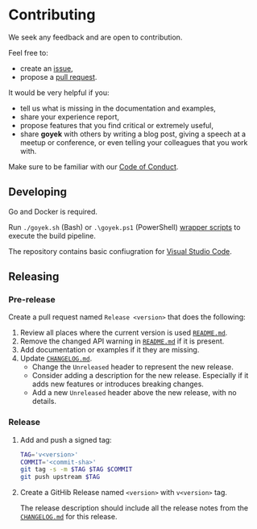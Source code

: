 # Contributing

We seek any feedback and are open to contribution.

Feel free to:

- create an [issue](https://github.com/goyek/goyek/issues),
- propose a [pull request](https://github.com/goyek/goyek/pulls).

It would be very helpful if you:

- tell us what is missing in the documentation and examples,
- share your experience report,
- propose features that you find critical or extremely useful,
- share **goyek** with others by writing a blog post,
  giving a speech at a meetup or conference,
  or even telling your colleagues that you work with.

Make sure to be familiar with our [Code of Conduct](CODE_OF_CONDUCT.md).

## Developing

Go and Docker is required.

Run `./goyek.sh` (Bash) or `.\goyek.ps1` (PowerShell)
[wrapper scripts](README.md#wrapper-scripts) to execute the build pipeline.

The repository contains basic confiugration for
[Visual Studio Code](https://code.visualstudio.com/).

## Releasing

### Pre-release

Create a pull request named `Release <version>` that does the following:

1. Review all places where the current version is used [`README.md`](README.md).
1. Remove the changed API warning in [`README.md`](README.md) if it is present.
1. Add documentation or examples if it they are missing.
1. Update [`CHANGELOG.md`](CHANGELOG.md).
   - Change the `Unreleased` header to represent the new release.
   - Consider adding a description for the new release.
     Especially if it adds new features or introduces breaking changes.
   - Add a new `Unreleased` header above the new release, with no details.

### Release

1. Add and push a signed tag:

   ```sh
   TAG='v<version>'
   COMMIT='<commit-sha>'
   git tag -s -m $TAG $TAG $COMMIT
   git push upstream $TAG
   ```

1. Create a GitHib Release named `<version>` with `v<version>` tag.

   The release description should include all the release notes
   from the [`CHANGELOG.md`](CHANGELOG.md) for this release.
